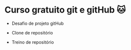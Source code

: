 # Curso gratuito git e gitHub :cat:
- Desafio de projeto gitHub

- Clone de repositório
- Treino de repositório

